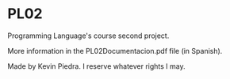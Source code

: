 # PL02
Programming Language's course second project.

More information in the PL02Documentacion.pdf file (in Spanish).

Made by Kevin Piedra. I reserve whatever rights I may.
